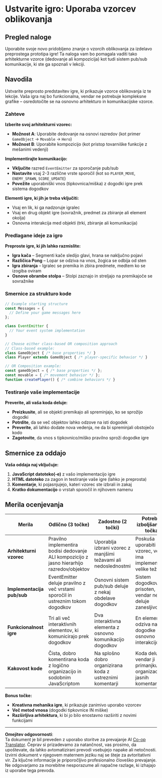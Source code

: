 <!--
CO_OP_TRANSLATOR_METADATA:
{
  "original_hash": "c8fc39a014d08247c082878122e2ba73",
  "translation_date": "2025-10-25T00:44:37+00:00",
  "source_file": "6-space-game/1-introduction/assignment.md",
  "language_code": "sl"
}
-->
# Ustvarite igro: Uporaba vzorcev oblikovanja

## Pregled naloge

Uporabite svoje novo pridobljeno znanje o vzorcih oblikovanja za izdelavo preprostega prototipa igre! Ta naloga vam bo pomagala vaditi tako arhitekturne vzorce (dedovanje ali kompozicija) kot tudi sistem pub/sub komunikacije, ki ste ga spoznali v lekciji.

## Navodila

Ustvarite preprosto predstavitev igre, ki prikazuje vzorce oblikovanja iz te lekcije. Vaša igra naj bo funkcionalna, vendar ne potrebuje kompleksne grafike – osredotočite se na osnovno arhitekturo in komunikacijske vzorce.

### Zahteve

**Izberite svoj arhitekturni vzorec:**
- **Možnost A**: Uporabite dedovanje na osnovi razredov (kot primer `GameObject` → `Movable` → `Hero`)
- **Možnost B**: Uporabite kompozicijo (kot pristop tovarniške funkcije z mešanimi vedenji)

**Implementirajte komunikacijo:**
- **Vključite** razred `EventEmitter` za sporočanje pub/sub
- **Nastavite** vsaj 2-3 različne vrste sporočil (kot so `PLAYER_MOVE`, `ENEMY_SPAWN`, `SCORE_UPDATE`)
- **Povežite** uporabniški vnos (tipkovnica/miška) z dogodki igre prek sistema dogodkov

**Elementi igre, ki jih je treba vključiti:**
- Vsaj en lik, ki ga nadzoruje igralec
- Vsaj en drug objekt igre (sovražnik, predmet za zbiranje ali element okolja)
- Osnovna interakcija med objekti (trki, zbiranje ali komunikacija)

### Predlagane ideje za igro

**Preproste igre, ki jih lahko razmislite:**
- **Igra kača** – Segmenti kače sledijo glavi, hrana se naključno pojavi
- **Različica Pong** – Lopar se odziva na vnos, žogica se odbija od sten
- **Igra zbiranja** – Igralec se premika in zbira predmete, medtem ko se izogiba oviram
- **Osnove obrambe stolpa** – Stolpi zaznajo in streljajo na premikajoče se sovražnike

### Smernice za strukturo kode

```javascript
// Example starting structure
const Messages = {
  // Define your game messages here
};

class EventEmitter {
  // Your event system implementation
}

// Choose either class-based OR composition approach
// Class-based example:
class GameObject { /* base properties */ }
class Player extends GameObject { /* player-specific behavior */ }

// OR Composition example:
const gameObject = { /* base properties */ };
const movable = { /* movement behavior */ };
function createPlayer() { /* combine behaviors */ }
```

### Testiranje vaše implementacije

**Preverite, ali vaša koda deluje:**
- **Preizkusite**, ali se objekti premikajo ali spreminjajo, ko se sprožijo dogodki
- **Potrdite**, da se več objektov lahko odzove na isti dogodek
- **Preverite**, ali lahko dodate nova vedenja, ne da bi spreminjali obstoječo kodo
- **Zagotovite**, da vnos s tipkovnico/miško pravilno sproži dogodke igre

## Smernice za oddajo

**Vaša oddaja naj vključuje:**
1. **JavaScript datoteko(-e)** z vašo implementacijo igre
2. **HTML datoteko** za zagon in testiranje vaše igre (lahko je preprosta)
3. **Komentarje**, ki pojasnjujejo, kateri vzorec ste izbrali in zakaj
4. **Kratko dokumentacijo** o vrstah sporočil in njihovem namenu

## Merila ocenjevanja

| Merila | Odlično (3 točke) | Zadostno (2 točki) | Potrebno izboljšanje (1 točka) |
|--------|-------------------|--------------------|--------------------------------|
| **Arhitekturni vzorec** | Pravilno implementira bodisi dedovanje ALI kompozicijo z jasno hierarhijo razredov/objektov | Uporablja izbrani vzorec z manjšimi težavami ali nedoslednostmi | Poskuša uporabiti vzorec, vendar ima implementacija velike težave |
| **Implementacija pub/sub** | EventEmitter deluje pravilno z več vrstami sporočil in ustreznim tokom dogodkov | Osnovni sistem pub/sub deluje z nekaj obdelave dogodkov | Sistem dogodkov je prisoten, vendar ne deluje zanesljivo |
| **Funkcionalnost igre** | Tri ali več interaktivnih elementov, ki komunicirajo prek dogodkov | Dva interaktivna elementa z osnovno komunikacijo dogodkov | En element se odziva na dogodke ali osnovno interakcijo |
| **Kakovost kode** | Čista, dobro komentirana koda z logično organizacijo in sodobnim JavaScriptom | Na splošno dobro organizirana koda z ustreznimi komentarji | Koda deluje, vendar ji primanjkuje organizacije ali jasnih komentarjev |

**Bonus točke:**
- **Kreativna mehanika igre**, ki prikazuje zanimivo uporabo vzorcev
- **Več metod vnosa** (dogodki tipkovnice IN miške)
- **Razširljiva arhitektura**, ki bi jo bilo enostavno razširiti z novimi funkcijami

---

**Omejitev odgovornosti**:  
Ta dokument je bil preveden z uporabo storitve za prevajanje AI [Co-op Translator](https://github.com/Azure/co-op-translator). Čeprav si prizadevamo za natančnost, vas prosimo, da upoštevate, da lahko avtomatizirani prevodi vsebujejo napake ali netočnosti. Izvirni dokument v njegovem maternem jeziku naj se šteje za avtoritativni vir. Za ključne informacije je priporočljivo profesionalno človeško prevajanje. Ne odgovarjamo za morebitne nesporazume ali napačne razlage, ki izhajajo iz uporabe tega prevoda.